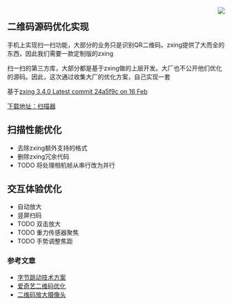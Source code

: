 <img align="right" src="https://raw.github.com/wiki/zxing/zxing/zxing-logo.png"/>

## 二维码源码优化实现
手机上实现扫一扫功能，大部分的业务只是识别QR二维码。zxing提供了大而全的东西，因此我们需要一款定制版的zxing

扫一扫的第三方库，大部分都是基于zxing做的上层开发。大厂也不公开他们优化的源码。因此，这次通过收集大厂的优化方案，自己实现一套


基于[zxing 3.4.0 Latest commit 24a5f9c on 16 Feb](https://github.com/zxing/zxing)

[下载地址：扫描器](https://github.com/beanu/zxing/releases/download/v0.01/android-release.apk)


## 扫描性能优化
- 去除zxing额外支持的格式
- 删除zxing冗余代码
- TODO 将处理相机帧从串行改为并行

## 交互体验优化
- 自动放大
- 竖屏扫码
- TODO 双击放大
- TODO 重力传感器聚焦
- TODO 手势调整焦距



### 参考文章
* [字节跳动技术方案](https://zhuanlan.zhihu.com/p/44845942)
* [爱奇艺二维码优化](https://mp.weixin.qq.com/s/tB7htYzrmP0wGUFCkCvBUw)
* [二维码放大摄像头](https://www.jianshu.com/p/710e3d29dfaf)
